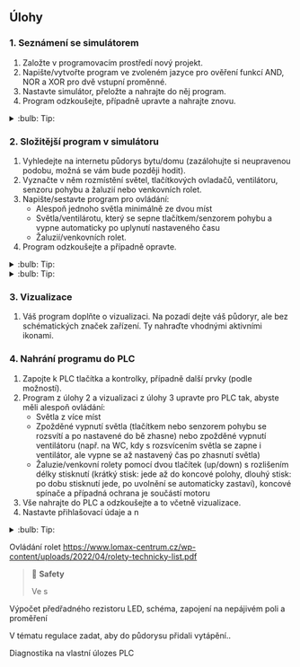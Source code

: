 ## Úlohy

### 1. Seznámení se simulátorem

1. Založte v programovacím prostředí nový projekt.
2. Napište/vytvořte program ve zvoleném jazyce pro ověření funkcí AND, NOR a XOR pro dvě vstupní proměnné.
3. Nastavte simulátor, přeložte a nahrajte do něj program.
4. Program odzkoušejte, případně upravte a nahrajte znovu.


<details>
    <summary> :bulb: Tip: </summary>
        Při programování je vhodné rozdělit si úlohu na jednodušší části, které si vždy odzkoušíte.
        V tomto případě nejprve založte program a následně jej prázdný nahrajte do simulátoru.

        Až budete pracovat s hardwarem, bude postup skoro stejný, jen po založení projektu načtete hardwarovou konfiguraci PLC a poté prázdný program nahrajete.
        Tento postup vám pomůže vyloučit případné chyby ze založení projektu a načtení HW konfigurace.
</details>


### 2. Složitější program v simulátoru

1. Vyhledejte na internetu půdorys bytu/domu (zazálohujte si neupravenou podobu, možná se vám bude později hodit).
2. Vyznačte v něm rozmístění světel, tlačítkových ovladačů, ventilátoru, senzoru pohybu a žaluzií nebo venkovních rolet.
3. Napište/sestavte program pro ovládání:
    - Alespoň jednoho světla minimálně ze dvou míst
    - Světla/ventilárotu, který se sepne tlačítkem/senzorem pohybu a vypne automaticky po uplynutí nastaveného času
    - Žaluzií/venkovních rolet.
4. Program odzkoušejte a případně opravte.

<details>
    <summary> :bulb: Tip: </summary>
        Ovládací prvky nejsou spínače, jako u domovní elektroinstalace, ale tlačítka, která se po uvolnění vrátí zpět. Pošlou tedy jen impulz různé délky. Pokud byste počítali se spínači a přepínači, připravili byste se o velký potenciál PLC.
</details>

<details>
    <summary> :bulb: Tip: </summary>
        Jak ovládat žaluzie/rolety lze zjistit např. z násedujících technických listů:
        - Informace k motorům a jejich zapojení je na stranách 24 až 28 a 30 (dole): ROLOVACÍ SYSTÉMY, Technické listy. Online. 2024, s. 56. Dostupné z: https://profisekce.lomax.cz:7001/sharing/R1OQgzvRh. [cit. 2024-12-30].
        - 
</details>


### 3. Vizualizace

1. Váš program doplňte o vizualizaci. Na pozadí dejte váš půdoryr, ale bez schématických značek zařízení. Ty nahraďte vhodnými aktivními ikonami.


### 4. Nahrání programu do PLC

1. Zapojte k PLC tlačítka a kontrolky, případně další prvky (podle možností).
2. Program z úlohy 2 a vizualizaci z úlohy 3 upravte pro PLC tak, abyste měli alespoň ovládání:
    - Světla z více míst
    - Zpožděné vypnutí světla (tlačítkem nebo senzorem pohybu se rozsvítí a po nastavené do bě zhasne) nebo zpožděné vypnutí ventilátoru (např. na WC, kdy s rozsvícením světla se zapne i ventilátor, ale vypne se až nastavený čas po zhasnutí světla)
    - Žaluzie/venkovní rolety pomocí dvou tlačítek (up/down) s rozlišením délky stisknutí (krátký stisk: jede až do koncové polohy, dlouhý stisk: po dobu stisknutí jede, po uvolnění se automaticky zastaví), koncové spínače a případná ochrana je součástí motoru
3. Vše nahrajte do PLC a odzkoušejte a to včetně vizualizace.
4. Nastavte přihlašovací údaje a n


<details>
    <summary> :bulb: Tip: </summary>
        Ov
</details>


Ovládání rolet https://www.lomax-centrum.cz/wp-content/uploads/2022/04/rolety-technicky-list.pdf



> :key: **Safety**
>
> Ve s






Výpočet předřadného rezistoru LED, schéma, zapojení na nepájivém poli a proměření




V tématu regulace zadat, aby do půdorysu přidali vytápění.. 

Diagnostika na vlastní úlozes  PLC